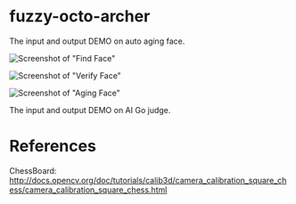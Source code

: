 fuzzy-octo-archer
=================

The input and output DEMO on auto aging face.

![Screenshot of "Find Face"](https://raw.githubusercontent.com/yangboz/fuzzy-octo-archer/master/snapshots/DEMO_Find_face.png)

![Screenshot of "Verify Face"](https://raw.githubusercontent.com/yangboz/fuzzy-octo-archer/master/snapshots/DEMO_vFace.png)

![Screenshot of "Aging Face"](https://raw.githubusercontent.com/yangboz/fuzzy-octo-archer/master/snapshots/DEMO_FaceAging.png)

The input and output DEMO on AI Go judge.

References
=================



ChessBoard: http://docs.opencv.org/doc/tutorials/calib3d/camera_calibration_square_chess/camera_calibration_square_chess.html


